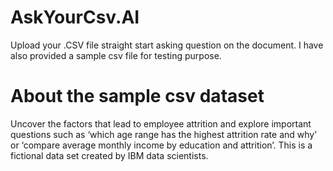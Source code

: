 # AskYourCsv.AI
Upload your .CSV file straight start asking question on the document. I have also provided a sample csv file for testing purpose.

# About the sample csv dataset

Uncover the factors that lead to employee attrition and explore important questions such as ‘which age range has the highest attrition rate and why’ or ‘compare average monthly income by education and attrition’. This is a fictional data set created by IBM data scientists.
